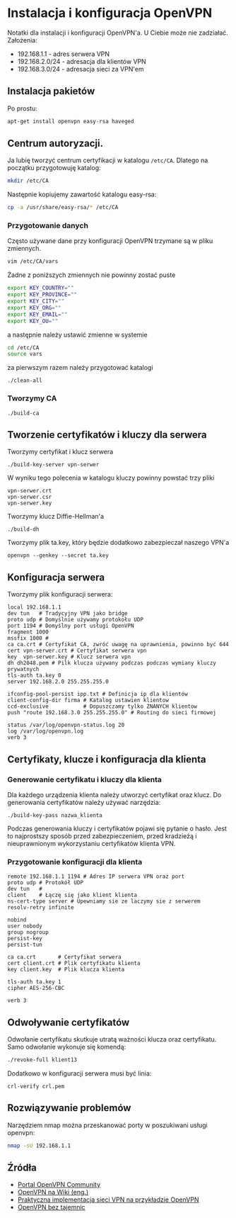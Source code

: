 # Instalacja i konfiguracja OpenVPN

Notatki dla instalacji i konfiguracji OpenVPN'a. U Ciebie może nie zadziałać.
Założenia:
* 192.168.1.1 - adres serwera VPN
* 192.168.2.0/24 - adresacja dla klientów VPN
* 192.168.3.0/24 - adresacja sieci za VPN'em

## Instalacja pakietów

Po prostu:
```sh
apt-get install openvpn easy-rsa haveged
```

## Centrum autoryzacji.

Ja lubię tworzyć centrum certyfikacji w katalogu `/etc/CA`.
Dlatego na początku przygotowuję katalog:
```sh
mkdir /etc/CA
```
Następnie kopiujemy zawartość katalogu easy-rsa:
```sh
cp -a /usr/share/easy-rsa/* /etc/CA
```

### Przygotowanie danych

Często używane dane przy konfiguracji OpenVPN trzymane są w pliku zmiennych.

```sh
vim /etc/CA/vars
```

Żadne z poniższych zmiennych nie powinny zostać puste
```sh
export KEY_COUNTRY=""
export KEY_PROVINCE=""
export KEY_CITY=""
export KEY_ORG=""
export KEY_EMAIL=""
export KEY_OU=""
```

a następnie należy ustawić zmienne w systemie
```sh
cd /etc/CA
source vars
```
za pierwszym razem należy przygotować katalogi
```
./clean-all
```
### Tworzymy CA

```
./build-ca
```

## Tworzenie certyfikatów i kluczy dla serwera

Tworzymy certyfikat i klucz serwera
```
./build-key-server vpn-serwer
```
W wyniku tego polecenia w katalogu kluczy powinny powstać trzy pliki
```
vpn-serwer.crt
vpn-serwer.csr
vpn-serwer.key
```

Tworzymy klucz Diffie-Hellman'a
```
./build-dh
```

Tworzymy plik ta.key, który będzie dodatkowo zabezpieczał naszego VPN'a 
```
openvpn --genkey --secret ta.key
```

## Konfiguracja serwera

Tworzymy plik konfiguracji serwera:

```
local 192.168.1.1
dev tun   # Tradycyjny VPN jako bridge
proto udp # Domyślnie używamy protokołu UDP
port 1194 # Domyślny port usługi OpenVPN
fragment 1000
mssfix 1000 #
ca ca.crt # Certyfikat CA, zwróć uwagę na uprawnienia, powinno być 644
cert vpn-serwer.crt # Certyfikat serwera vpn
key  vpn-serwer.key # Klucz serwera vpn
dh dh2048.pem # Pilk klucza używany podczas podczas wymiany kluczy prywatnych
tls-auth ta.key 0
server 192.168.2.0 255.255.255.0

ifconfig-pool-persist ipp.txt # Definicja ip dla klientów
client-config-dir firma # Katalog ustawien klientow
ccd-exclusive           # Dopuszczamy tylko ZNANYCH klientow
push "route 192.168.3.0 255.255.255.0" # Routing do sieci firmowej

status /var/log/openvpn-status.log 20
log /var/log/openvpn.log
verb 3
```

## Certyfikaty, klucze i konfiguracja dla klienta

### Generowanie certyfikatu i kluczy dla klienta
Dla każdego urządzenia klienta należy utworzyć certyfikat oraz klucz.
Do generowania certyfikatów należy używać narzędzia:
```
./build-key-pass nazwa_klienta
```
Podczas generowania kluczy i certyfikatów pojawi się pytanie o hasło.
Jest to najprostszy sposób przed zabezpieczeniem, przed kradzieżą
i nieuprawnionym wykorzystaniu certyfikatów klienta VPN.

### Przygotowanie konfiguracji dla klienta


```
remote 192.168.1.1 1194 # Adres IP serwera VPN oraz port
proto udp # Protokół UDP
dev tun   # 
client    # Łączę się jako klient klienta
ns-cert-type server # Upewniamy sie ze laczymy sie z serwerem
resolv-retry infinite

nobind
user nobody
group nogroup
persist-key
persist-tun

ca ca.crt       # Certyfikat serwera
cert client.crt # Plik certyfikatu klienta
key client.key  # Plik klucza klienta
 
tls-auth ta.key 1
cipher AES-256-CBC

verb 3
```
## Odwoływanie certyfikatów

Odwołanie certyfikatu skutkuje utratą ważności klucza oraz certyfikatu.
Samo odwołanie wykonuje się komendą:
```sh
./revoke-full klient13
```

Dodatkowo w konfiguracji serwera musi być linia:
```
crl-verify crl.pem
```

## Rozwiązywanie problemów

Narzędziem nmap można przeskanować porty w poszukiwani usługi openvpn:
```sh
nmap -sU 192.168.1.1 
```

## Źródła
* [Portal OpenVPN Community](https://openvpn.net/index.php/open-source.html)
* [OpenVPN na Wiki (eng.)](https://en.wikipedia.org/wiki/OpenVPN)
* [Praktyczna implementacja sieci VPN na przykładzie OpenVPN](http://sekurak.pl/praktyczna-implementacja-sieci-vpn-na-przykladzie-openvpn/)
* [OpenVPN bez tajemnic](https://badsector.pl/w-praktyce/artykuly/openvpn-bez-tajemnic-cz-i.121.html)
